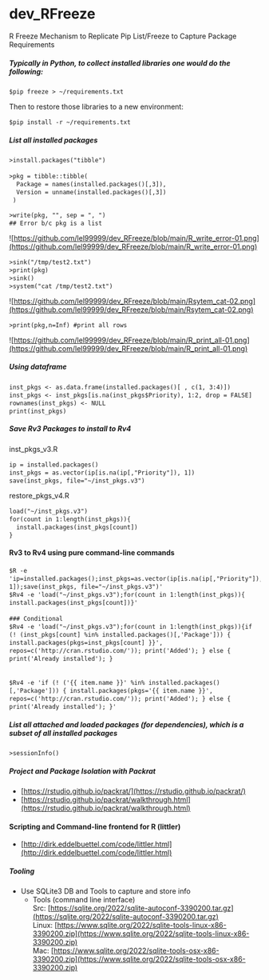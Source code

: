 # dev_RFreeze
R Freeze Mechanism to Replicate Pip List/Freeze to Capture Package Requirements <br/>
##### Typically in Python, to collect installed libraries one would do the following: <br/>
```
$pip freeze > ~/requirements.txt
```

Then to restore those libraries to a new environment: <br/>
```
$pip install -r ~/requirements.txt
```

##### List all installed packages
```
>install.packages("tibble")

>pkg = tibble::tibble(
  Package = names(installed.packages()[,3]),
  Version = unname(installed.packages()[,3])
 )
```

```
>write(pkg, "", sep = ", ")
## Error b/c pkg is a list
```
![https://github.com/lel99999/dev_RFreeze/blob/main/R_write_error-01.png](https://github.com/lel99999/dev_RFreeze/blob/main/R_write_error-01.png) <br/>

```
>sink("/tmp/test2.txt")
>print(pkg)
>sink()
>system("cat /tmp/test2.txt")
```
![https://github.com/lel99999/dev_RFreeze/blob/main/Rsytem_cat-02.png](https://github.com/lel99999/dev_RFreeze/blob/main/Rsytem_cat-02.png) <br/>

```
>print(pkg,n=Inf) #print all rows
```
![https://github.com/lel99999/dev_RFreeze/blob/main/R_print_all-01.png](https://github.com/lel99999/dev_RFreeze/blob/main/R_print_all-01.png) <br/>

##### Using dataframe
```
inst_pkgs <- as.data.frame(installed.packages()[ , c(1, 3:4)]) 
inst_pkgs <- inst_pkgs[is.na(inst_pkgs$Priority), 1:2, drop = FALSE] 
rownames(inst_pkgs) <- NULL 
print(inst_pkgs)
```

##### Save Rv3 Packages to install to Rv4 
inst_pkgs_v3.R
```
ip = installed.packages()
inst_pkgs = as.vector(ip[is.na(ip[,"Priority"]), 1])
save(inst_pkgs, file="~/inst_pkgs.v3")
```

restore_pkgs_v4.R
```
load("~/inst_pkgs.v3")
for(count in 1:length(inst_pkgs)){
  install.packages(inst_pkgs[count])
}
```
#### Rv3 to Rv4 using pure command-line commands
```
$R -e 'ip=installed.packages();inst_pkgs=as.vector(ip[is.na(ip[,"Priority"]), 1]);save(inst_pkgs, file="~/inst_pkgs.v3")'
$Rv4 -e 'load("~/inst_pkgs.v3");for(count in 1:length(inst_pkgs)){ install.packages(inst_pkgs[count])}'

### Conditional 
$Rv4 -e 'load("~/inst_pkgs.v3");for(count in 1:length(inst_pkgs)){if (! (inst_pkgs[count] %in% installed.packages()[,'Package'])) { install.packages(pkgs=inst_pkgs[count] }}', repos=c('http://cran.rstudio.com/')); print('Added'); } else { print('Already installed'); }


$Rv4 -e 'if (! ('{{ item.name }}' %in% installed.packages()[,'Package'])) { install.packages(pkgs='{{ item.name }}', repos=c('http://cran.rstudio.com/')); print('Added'); } else { print('Already installed'); }'
```

##### List all attached and loaded packages (for dependencies), which is a subset of all installed packages
```
>sessionInfo()
```

##### Project and Package Isolation with Packrat
- [https://rstudio.github.io/packrat/](https://rstudio.github.io/packrat/) <br/>
- [https://rstudio.github.io/packrat/walkthrough.html](https://rstudio.github.io/packrat/walkthrough.html) <br/>

#### Scripting and Command-line frontend for R (littler)
- [http://dirk.eddelbuettel.com/code/littler.html](http://dirk.eddelbuettel.com/code/littler.html) <br/>

##### Tooling
- Use SQLite3 DB and Tools to capture and store info
  - Tools (command line interface) <br/>
    Src: [https://sqlite.org/2022/sqlite-autoconf-3390200.tar.gz](https://sqlite.org/2022/sqlite-autoconf-3390200.tar.gz) <br/>
    Linux: [https://www.sqlite.org/2022/sqlite-tools-linux-x86-3390200.zip](https://www.sqlite.org/2022/sqlite-tools-linux-x86-3390200.zip) <br/>
    Mac: [https://www.sqlite.org/2022/sqlite-tools-osx-x86-3390200.zip](https://www.sqlite.org/2022/sqlite-tools-osx-x86-3390200.zip) <br/>
